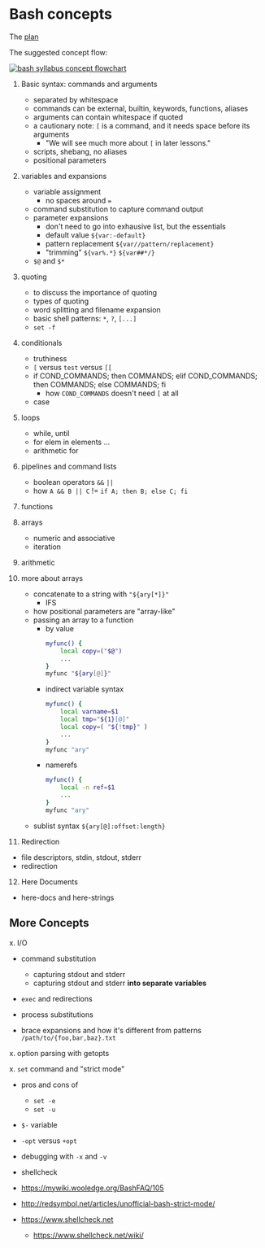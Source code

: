 # Bash concepts

The [plan](http://forum.exercism.org/t/bash-syllabus-planning/11952)

The suggested concept flow:

[![bash syllabus concept flowchart](https://glennj.github.io/img/bash.syllabus.flow.png)](http://forum.exercism.org/t/bash-syllabus-flow/15038)

1. Basic syntax: commands and arguments

    - separated by whitespace
    - commands can be external, builtin, keywords, functions, aliases
    - arguments can contain whitespace if quoted
    - a cautionary note: `[` is a command, and it needs space before its arguments
        - "We will see much more about `[` in later lessons."
    - scripts, shebang, no aliases
    - positional parameters

2. variables and expansions

    - variable assignment
        - no spaces around `=`
    - command substitution to capture command output
    - parameter expansions
        - don't need to go into exhausive list, but the essentials
        - default value `${var:-default}`
        - pattern replacement `${var//pattern/replacement}`
        - "trimming"    `${var%.*}` `${var##*/}`
    - `$@` and `$*`

3. quoting

    - to discuss the importance of quoting
    - types of quoting
    - word splitting and filename expansion
    - basic shell patterns: `*`, `?`, `[...]`
    - `set -f`

4. conditionals

    - truthiness
    - `[` versus `test` versus `[[`
    - if COND_COMMANDS; then COMMANDS; elif COND_COMMANDS; then COMMANDS; else COMMANDS; fi
        - how `COND_COMMANDS` doesn't need `[` at all
    - case

5. loops
    - while, until
    - for elem in elements ...
    - arithmetic for

6. pipelines and command lists
    - boolean operators `&&` `||`
    - how `A && B || C` != `if A; then B; else C; fi`

7. functions

8. arrays
    - numeric and associative
    - iteration

9. arithmetic

10. more about arrays

    - concatenate to a string with `"${ary[*]}"`
        - IFS
    - how positional parameters are "array-like"
    - passing an array to a function
        - by value
            ```bash
            myfunc() {
                local copy=("$@")
                ...
            }
            myfunc "${ary[@]}"
            ```
        - indirect variable syntax
            ```bash
            myfunc() {
                local varname=$1
                local tmp="${1}[@]"
                local copy=( "${!tmp}" )
                ...
            }
            myfunc "ary"
            ```
        - namerefs
            ```bash
            myfunc() {
                local -n ref=$1
                ...
            }
            myfunc "ary"
            ```
    - sublist syntax `${ary[@]:offset:length}`

11. Redirection
   - file descriptors, stdin, stdout, stderr
   - redirection

12. Here Documents
   - here-docs and here-strings

## More Concepts

x. I/O
   - command substitution
        - capturing stdout and stderr
        - capturing stdout and stderr **into separate variables**
   - `exec` and redirections
   - process substitutions

- brace expansions and how it's different from patterns `/path/to/{foo,bar,baz}.txt`

x. option parsing with getopts

x. `set` command and "strict mode"

   - pros and cons of
        - `set -e`
        - `set -u`
   - `$-` variable
   - `-opt` versus `+opt`
   - debugging with `-x` and `-v`
   - shellcheck

   - https://mywiki.wooledge.org/BashFAQ/105
   - http://redsymbol.net/articles/unofficial-bash-strict-mode/
   - https://www.shellcheck.net
      - https://www.shellcheck.net/wiki/
